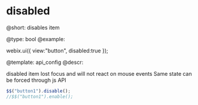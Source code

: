 disabled
=============


@short: disables item
	

@type:  bool
@example:

webix.ui({
    view:"button",
    disabled:true
});

@template:	api_config
@descr:

disabled item lost focus and will not react on mouse events
Same state can be forced through js API

~~~js
$$("button1").disable();
//$$("button1").enable();
~~~